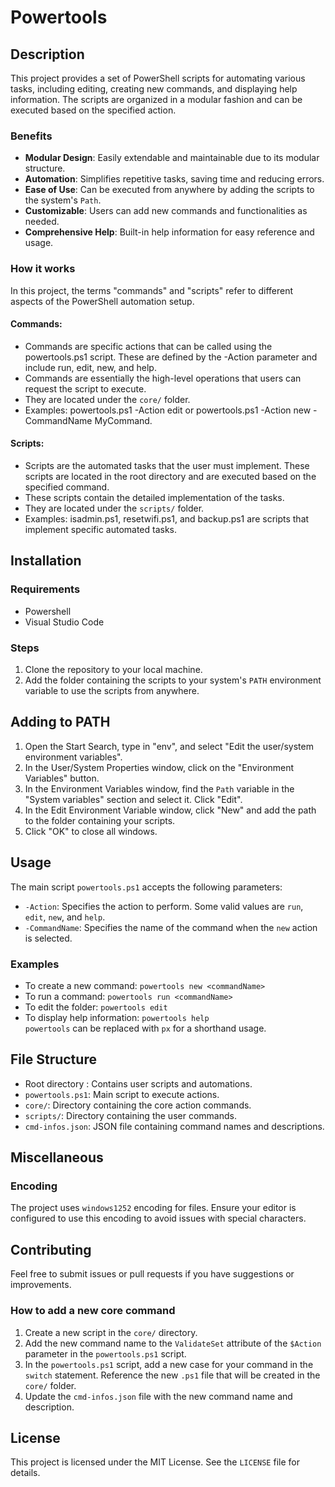 # Powertools

## Description
This project provides a set of PowerShell scripts for automating various tasks, including editing, creating new commands, and displaying help information. The scripts are organized in a modular fashion and can be executed based on the specified action.

### Benefits
* **Modular Design**: Easily extendable and maintainable due to its modular structure.
* **Automation**: Simplifies repetitive tasks, saving time and reducing errors.
* **Ease of Use**: Can be executed from anywhere by adding the scripts to the system's `Path`.
* **Customizable**: Users can add new commands and functionalities as needed.
* **Comprehensive Help**: Built-in help information for easy reference and usage.

### How it works
In this project, the terms "commands" and "scripts" refer to different aspects of the PowerShell automation setup.  

#### Commands:  
* Commands are specific actions that can be called using the powertools.ps1 script. These are defined by the -Action parameter and include run, edit, new, and help.
* Commands are essentially the high-level operations that users can request the script to execute.
* They are located under the `core/` folder.
* Examples: powertools.ps1 -Action edit or powertools.ps1 -Action new -CommandName MyCommand.

#### Scripts:  
* Scripts are the automated tasks that the user must implement. These scripts are located in the root directory and are executed based on the specified command.
* These scripts contain the detailed implementation of the tasks.
* They are located under the `scripts/` folder.
* Examples: isadmin.ps1, resetwifi.ps1, and backup.ps1 are scripts that implement specific automated tasks.

## Installation
### Requirements
* Powershell
* Visual Studio Code

### Steps
1. Clone the repository to your local machine.
2. Add the folder containing the scripts to your system's `PATH` environment variable to use the scripts from anywhere.

## Adding to PATH
1. Open the Start Search, type in "env", and select "Edit the user/system environment variables".
2. In the User/System Properties window, click on the "Environment Variables" button.
3. In the Environment Variables window, find the `Path` variable in the "System variables" section and select it. Click "Edit".
4. In the Edit Environment Variable window, click "New" and add the path to the folder containing your scripts.
5. Click "OK" to close all windows.

## Usage
The main script `powertools.ps1` accepts the following parameters:
* `-Action`: Specifies the action to perform. Some valid values are `run`, `edit`, `new`, and `help`.
* `-CommandName`: Specifies the name of the command when the `new` action is selected.

### Examples
* To create a new command: `powertools new <commandName>`
* To run a command: `powertools run <commandName>`
* To edit the folder: `powertools edit`
* To display help information: `powertools help`  
`powertools` can be replaced with `px` for a shorthand usage.

## File Structure
* Root directory : Contains user scripts and automations.
* `powertools.ps1`: Main script to execute actions.
* `core/`: Directory containing the core action commands.
* `scripts/`: Directory containing the user commands.
* `cmd-infos.json`: JSON file containing command names and descriptions.

## Miscellaneous

### Encoding
The project uses `windows1252` encoding for files. Ensure your editor is configured to use this encoding to avoid issues with special characters.

## Contributing
Feel free to submit issues or pull requests if you have suggestions or improvements.

### How to add a new core command
1. Create a new script in the `core/` directory.
2. Add the new command name to the `ValidateSet` attribute of the `$Action` parameter in the `powertools.ps1` script.
3. In the `powertools.ps1` script, add a new case for your command in the `switch` statement. Reference the new `.ps1` file that will be created in the `core/` folder.
4. Update the `cmd-infos.json` file with the new command name and description.

## License
This project is licensed under the MIT License. See the `LICENSE` file for details.
